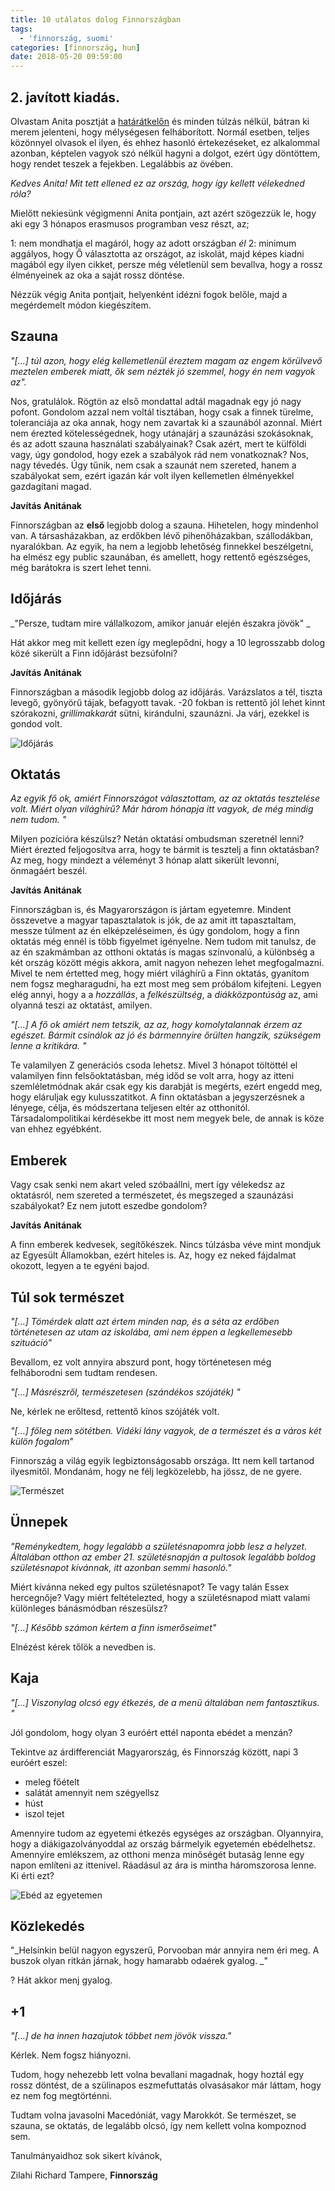 ```yaml
---
title: 10 utálatos dolog Finnországban
tags:
  - 'finnország, suomi'
categories: [finnország, hun]
date: 2018-05-20 09:59:00
---
```

## 2. javított kiadás.


Olvastam Anita posztját a [határátkelőn](http://hataratkelo.blog.hu/2018/04/10/tiz_utalatos_dolog_finnorszagban) és minden túlzás nélkül, bátran ki merem jelenteni, hogy mélységesen felháborított. Normál esetben, teljes közönnyel olvasok el ilyen, és ehhez hasonló értekezéseket, ez alkalommal azonban, képtelen vagyok szó nélkül hagyni a dolgot, ezért úgy döntöttem, hogy rendet teszek a fejekben. Legalábbis az övében.

_Kedves Anita! Mit tett ellened ez az ország, hogy így kellett vélekedned róla?_

<!-- more -->

Mielőtt nekiesünk végigmenni Anita pontjain, azt azért szögezzük le, hogy aki egy 3 hónapos erasmusos programban vesz részt, az;

1: nem mondhatja el magáról, hogy az adott országban _él_
2: minimum aggályos, hogy Ő választotta az országot, az iskolát, majd képes kiadni magából egy ilyen cikket, persze még véletlenül sem bevallva, hogy a rossz élményeinek az oka a saját rossz döntése.

Nézzük végig Anita pontjait, helyenként idézni fogok belőle, majd a megérdemelt módon kiegészítem.

## Szauna

_"[...] túl azon, hogy elég kellemetlenül éreztem magam az engem körülvevő meztelen emberek miatt, ők sem nézték jó szemmel, hogy én nem vagyok az"._

Nos, gratulálok. Rögtön az első mondattal adtál magadnak egy jó nagy pofont. Gondolom azzal nem voltál tisztában, hogy csak a finnek türelme, toleranciája az oka annak, hogy nem zavartak ki a szaunából azonnal. Miért nem érezted kötelességednek, hogy utánajárj a szaunázási szokásoknak, és az adott szauna használati szabályainak? Csak azért, mert te külföldi vagy, úgy gondolod, hogy ezek a szabályok rád nem vonatkoznak? Nos, nagy tévedés. Úgy tűnik, nem csak a szaunát nem szereted, hanem a szabályokat sem, ezért igazán kár volt ilyen kellemetlen élményekkel gazdagítani magad.

**Javítás Anitának**

Finnországban az **első** legjobb dolog a szauna. Hihetelen, hogy mindenhol van. A társasházakban, az erdőkben lévő pihenőházakban, szállodákban, nyaralókban. Az egyik, ha nem a legjobb lehetőség finnekkel beszélgetni, ha elmész egy public szaunában, és amellett, hogy rettentő egészséges, még barátokra is szert lehet tenni.

## Időjárás

_"Persze, tudtam mire vállalkozom, amikor január elején északra jövök" _

Hát akkor meg mit kellett ezen így meglepődni, hogy a 10 legrosszabb dolog közé sikerült a Finn időjárást bezsúfolni?

**Javítás Anitának**

Finnországban a második legjobb dolog az időjárás. Varázslatos a tél, tiszta levegő, gyönyörű tájak, befagyott tavak. -20 fokban is rettentő jól lehet kinnt szórakozni, _grillimakkarát_ sütni, kirándulni, szaunázni. Ja várj, ezekkel is gondod volt.

![Időjárás](./idojaras.jpg)

## Oktatás

_Az egyik fő ok, amiért Finnországot választottam, az az oktatás tesztelése volt. Miért olyan világhírű? Már három hónapja itt vagyok, de még mindig nem tudom. "_

Milyen pozícióra készülsz? Netán oktatási ombudsman szeretnél lenni? Miért érezted feljogosítva arra, hogy te bármit is tesztelj a finn oktatásban? Az meg, hogy mindezt a véleményt 3 hónap alatt sikerült levonni, önmagáért beszél.

**Javítás Anitának**

Finnországban is, és Magyarországon is jártam egyetemre. Mindent összevetve a magyar tapasztalatok is jók, de az amit itt tapasztaltam, messze túlment az én elképzeléseimen, és úgy gondolom, hogy a finn oktatás még ennél is több figyelmet igényelne. Nem tudom mit tanulsz, de az én szakmámban az otthoni oktatás is magas színvonalú, a különbség a két ország között mégis akkora, amit nagyon nehezen lehet megfogalmazni. Mivel te nem értetted meg, hogy miért világhírű a Finn oktatás, gyanítom nem fogsz megharagudni, ha ezt most meg sem próbálom kifejteni. Legyen elég annyi, hogy a a _hozzállás_, a _felkészültség_, a _diákközpontúság_ az, ami olyanná teszi az oktatást, amilyen.

_"[...] A fő ok amiért nem tetszik, az az, hogy komolytalannak érzem az egészet. Bármit csinálok az jó és bármennyire őrülten hangzik, szükségem lenne a kritikára. "_

Te valamilyen Z generációs csoda lehetsz. Mivel 3 hónapot töltöttél el valamilyen finn felsőoktatásban, még időd se volt arra, hogy az itteni szemléletmódnak akár csak egy kis darabját is megérts, ezért engedd meg, hogy eláruljak egy kulusszatitkot. A finn oktatásban a jegyszerzésnek a lényege, célja, és módszertana teljesen eltér az otthonitól. Társadalompolitikai kérdésekbe itt most nem megyek bele, de annak is köze van ehhez egyébként.

## Emberek

Vagy csak senki nem akart veled szóbaállni, mert így vélekedsz az oktatásról, nem szereted a természetet, és megszeged a szaunázási szabályokat? Ez nem jutott eszedbe gondolom?

**Javítás Anitának**

A finn emberek kedvesek, segítőkészek. Nincs túlzásba véve mint mondjuk az Egyesült Államokban, ezért hiteles is. Az, hogy ez neked fájdalmat okozott, legyen a te egyéni bajod.

## Túl sok természet

_"[...] Tömérdek alatt azt értem minden nap, és a séta az erdőben történetesen az utam az iskolába, ami nem éppen a legkellemesebb szituáció"_

Bevallom, ez volt annyira abszurd pont, hogy történetesen még felháborodni sem tudtam rendesen.

_"[...] Másrészről, természetesen (szándékos szójáték) "_

Ne, kérlek ne erőltesd, rettentő kínos szójáték volt.

_"[...] főleg nem sötétben. Vidéki lány vagyok, de a természet és a város két külön fogalom_"

Finnország a világ egyik legbiztonságosabb országa. Itt nem kell tartanod ilyesmitől. Mondanám, hogy ne félj legközelebb, ha jössz, de ne gyere.

![Természet](./termeszet.jpg)

## Ünnepek

_"Reménykedtem, hogy legalább a születésnapomra jobb lesz a helyzet. Általában otthon az ember 21. születésnapján a pultosok legalább boldog születésnapot kívánnak, itt azonban semmi hasonló."_

Miért kívánna neked egy pultos születésnapot? Te vagy talán Essex hercegnője? Vagy miért feltételezted, hogy a születésnapod miatt valami különleges bánásmódban részesülsz?

_"[...] Később számon kértem a finn ismerőseimet"_

Elnézést kérek tőlök a nevedben is.

## Kaja

_"[...] Viszonylag olcsó egy étkezés, de a menü általában nem fantasztikus. "_

Jól gondolom, hogy olyan 3 euróért ettél naponta ebédet a menzán?

Tekintve az árdifferenciát Magyarország, és Finnország között, napi 3 euróért eszel:

* meleg főételt
* salátát amennyit nem szégyellsz
* húst
* iszol tejet

Amennyire tudom az egyetemi étkezés egységes az országban. Olyannyira, hogy a diákigazolványoddal az ország bármelyik egyetemén ebédelhetsz. Amennyire emlékszem, az otthoni menza minőségét butaság lenne egy napon említeni az ittenivel. Ráadásul az ára is mintha háromszorosa lenne. Ki érti ezt?

![Ebéd az egyetemen](./ebed.jpg)

## Közlekedés

"_Helsinkin belül nagyon egyszerű, Porvooban már annyira nem éri meg. A buszok olyan ritkán járnak, hogy hamarabb odaérek gyalog. _"

? Hát akkor menj gyalog.

## +1

_"[...] de ha innen hazajutok többet nem jövök vissza."_

Kérlek. Nem fogsz hiányozni.

Tudom, hogy nehezebb lett volna bevallani magadnak, hogy hoztál egy rossz döntést, de a szülinapos eszmefuttatás olvasásakor már láttam, hogy ez nem fog megtörténni.

Tudtam volna javasolni Macedóniát, vagy Marokkót. Se természet, se szauna, se oktatás, de legalább olcsó, így nem kellett volna kompoznod sem.

Tanulmányaidhoz sok sikert kívánok,

Zilahi Richard
Tampere, **Finnország**
